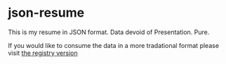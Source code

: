 json-resume
===========

This is my resume in JSON format.  Data devoid of Presentation.  Pure.

If you would like to consume the data in a more tradational format please visit [the registry version](http://registry.jsonresume.org/koskey)
